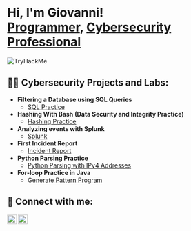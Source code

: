 <h1>Hi, I'm Giovanni! <br/><a href="https://github.com/Giomart1122">Programmer</a>, <a href="https://www.linkedin.com/in/gio-mart">Cybersecurity Professional</a></h1>
<img src="https://tryhackme-badges.s3.amazonaws.com/geomart1122.png" alt="TryHackMe">
<h2>👨‍💻 Cybersecurity Projects and Labs:</h2>

- <b>Filtering a Database using SQL Queries</b>
  - [SQL Practice](https://github.com/Giomart1122/Portfolio/blob/main/Apply%20filters%20to%20SQL%20queries%20-%20giovanni%20martinez%2011_23_23.pdf)
- <b> Hashing With Bash (Data Security and Integrity Practice) </b>
  - [Hashing Practice](https://github.com/Giomart1122/Portfolio/blob/main/Hashing%20with%20Bash%20-%20giovanni%20martinez.pdf) 
- <b>Analyzing events with Splunk</b>
  - [Splunk](https://github.com/Giomart1122/Portfolio/blob/main/Splunk%20Activity%20-%20Portfolio%20.pdf)
- <b>First Incident Report</b>
  - [Incident Report](https://github.com/Giomart1122/Portfolio/blob/main/Incident%20report%20analysis%20-%20giovanni%20martinez.pdf)
- <b>Python Parsing Practice</b>
  - [Python Parsing with IPv4 Addresses](https://github.com/Giomart1122/Portfolio/blob/main/Python%20File%20Import%20Lab%20-%20portfolio.pdf)
- <b> For-loop Practice in Java </b>
  - [Generate Pattern Program](https://github.com/Giomart1122/GeneratePattern)

<h2> 🤳 Connect with me:</h2>
<link
  rel="stylesheet"
  href="https://cdn.jsdelivr.net/gh/dheereshagrwal/colored-icons@1.7.3/src/app/ci.min.css"
/>

[<img align="left" alt="Giovanni Martinez | LinkedIn" width="22px" src="https://github.com/linnovate/root-me/blob/master/src/images/icons/linkedin.png" />][linkedin]
[<img align="left" alt ="Icon" width="22px" height ="22px" src="https://img.shields.io/badge/-Credly-FF6B00?style=flat&logo=credly&logoColor=white"/>][Credly]

[Email]: gio.a.martinez03@gmail.com
[linkedin]: http://www.linkedin.com/in/gio-mart
[Credly]: https://www.credly.com/users/giovanni-martinez.78da66ae

<!--

Here are some ideas to get you started:

- 🔭 I’m currently working on ...
- 🌱 I’m currently learning ...
- 👯 I’m looking to collaborate on ...
- 🤔 I’m looking for help with ...
- 💬 Ask me about ...
- 📫 How to reach me: ...
- 😄 Pronouns: ...
- ⚡ Fun fact: ...
-->
